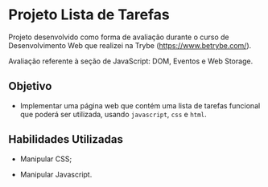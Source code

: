 # Projeto Lista de Tarefas

Projeto desenvolvido como forma de avaliação durante o curso de Desenvolvimento Web que realizei na Trybe (https://www.betrybe.com/).

Avaliação referente à seção de JavaScript: DOM, Eventos e Web Storage.

## Objetivo

- Implementar uma página web que contém uma lista de tarefas funcional que poderá ser utilizada, usando `javascript`, `css` e `html`.

## Habilidades Utilizadas

- Manipular CSS;

- Manipular Javascript.
